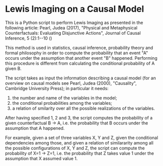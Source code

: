 # Lewis Imaging on a Causal Model


This is a Python script to perform Lewis Imaging as presented in the following article:
Pearl, Judea (2017), "Physical and Metaphysical Counterfactuals: Evaluating Disjunctive Actions", Journal of Causal Inference, 5 (2):1--10 ()

This method is used in statistics, causal inference, probability theory and formal philosophy 
in order to compute the probability that an event "A" occurs under the assumption that another event "B" happened.
Performing this procedure is different from calculating the conditional probability of A given B. 

The script takes as input the information describing a causal model 
(for an overview on causal models see  Pearl, Judea (2000), "Causality", Cambridge University Press);
in particular it needs:

1) the number and name of the variables in the model;
2) the conditional probabilities among the variables;
3) a relation of smilarity over all the possible realizations of the variables.

After having specified 1, 2 and 3, the script computes the probability of a given counterfactual B -> A,
i.e. the probability that B occurs under the assumption that A happened.

For example, given a set of three variables X, Y and Z, given the conditional dependencies among those, and
given a relation of similararity among all the possible configurations of X, Y and Z, the script can compute
the probability of X=1 -> Z=1, i.e. the probability that Z takes value 1 under the assumption that X assumed value 1.


